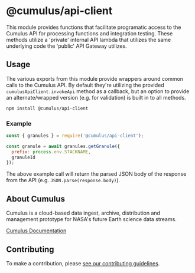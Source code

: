 # @cumulus/api-client

This module provides functions that facilitate programatic access to the Cumulus API for processing functions and integration testing.   These methods utilize a 'private' internal API lambda that utilizes the same underlying code the 'public' API Gateway utilizes.

## Usage

The various exports from this module provide wrappers around common calls to the Cumulus API.  By default they're utilizing the provided `cumulusApiClient.invokeApi` method as a callback, but an option to provide an alternate/wrapped version (e.g. for validation) is built in to all methods.

```bash
npm install @cumulus/api-client
```

### Example

```javascript
const { granules } = require('@cumulus/api-client');

const granule = await granules.getGranule({
  prefix: process.env.STACKNAME,
  granuleId
});
```

The above example call will return the parsed JSON body of the response from the API (e.g. `JSON.parse(response.body)`).

## About Cumulus

Cumulus is a cloud-based data ingest, archive, distribution and management prototype for NASA's future Earth science data streams.

[Cumulus Documentation](https://nasa.github.io/cumulus)

## Contributing

To make a contribution, please [see our contributing guidelines](https://github.com/nasa/cumulus/blob/master/CONTRIBUTING.md).
